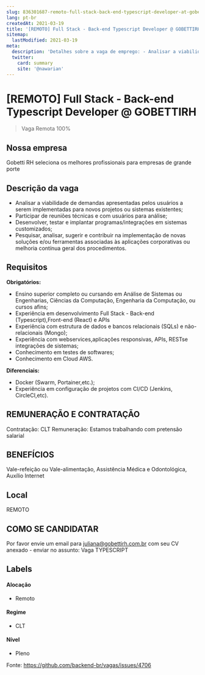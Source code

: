 ```yaml
---
slug: 836301687-remoto-full-stack-back-end-typescript-developer-at-gobettirh
lang: pt-br
createdAt: 2021-03-19
title: '[REMOTO] Full Stack - Back-end Typescript Developer @ GOBETTIRH - Vaga de Emprego'
sitemap:
  lastModified: 2021-03-19
meta:
  description: 'Detalhes sobre a vaga de emprego: - Analisar a viabilidade de demandas apresentadas pelos usuários a serem implementadas para novos projetos ou sistemas existentes; - Participar de reuniões técnicas e com usuários para análise; - Desenvolver, testar e implantar programas/integrações em sistemas customizados; - Pesquisar, analisar, sugerir e contribuir na implementação de novas soluções e/ou ferramentas associadas às aplicações corporativas ou melhoria contínua geral dos procedimentos.'
  twitter:
    card: summary
    site: '@nawarian'
---
```


# [REMOTO] Full Stack - Back-end Typescript Developer @ GOBETTIRH

<!--
==================================================
Caso a vaga for remoto durante a pandemia informar no texto "Remoto 100%"
==================================================
-->
<!-- 
==================================================
POR FAVOR, SÓ POSTE SE A VAGA FOR PARA BACK-END!

Não faça distinção de gênero no título da vaga.

Use: "Back-End Developer" ao invés de 
"Desenvolvedor Back-End" \o/

Exemplo: `[São Paulo] Back-End Developer @ NOME DA EMPRESA`
==================================================
-->
<!--
==================================================
Caso a vaga for remoto durante a pandemia deixar a linha abaixo
==================================================
-->
> Vaga Remota 100%

## Nossa empresa

Gobetti RH seleciona os melhores profissionais para empresas de grande porte

## Descrição da vaga

- Analisar a viabilidade de demandas apresentadas pelos usuários a serem implementadas para novos projetos ou sistemas existentes;
- Participar de reuniões técnicas e com usuários para análise;
- Desenvolver, testar e implantar programas/integrações em sistemas customizados;
- Pesquisar, analisar, sugerir e contribuir na implementação de novas soluções e/ou ferramentas associadas às aplicações corporativas ou melhoria contínua geral dos procedimentos.

## Requisitos

**Obrigatórios:**
- Ensino superior completo ou cursando em Análise de Sistemas ou Engenharias, Ciências da Computação, Engenharia da Computação, ou cursos afins;
- Experiência em desenvolvimento Full Stack - Back-end (Typescript),Front-end (React) e APIs
- Experiência com estrutura de dados e bancos relacionais (SQLs) e não-relacionais (Mongo);
- Experiência com webservices,aplicações responsivas, APIs, RESTse integrações de sistemas;
- Conhecimento em testes de softwares;
- Conhecimento em Cloud AWS.

**Diferenciais:**
- Docker (Swarm, Portainer,etc.);
- Experiência em configuração de projetos com CI/CD (Jenkins, CircleCI,etc).


## REMUNERAÇÃO E CONTRATAÇÃO
Contratação: CLT
Remuneração: Estamos trabalhando com pretensão salarial

## BENEFÍCIOS
Vale-refeição ou Vale-alimentação, Assistência Médica e Odontológica, Auxílio Internet

## Local
REMOTO

## COMO SE CANDIDATAR

Por favor envie um email para juliana@gobettirh.com.br com seu CV anexado - enviar no assunto: Vaga TYPESCRIPT

## Labels

#### Alocação
- Remoto

#### Regime
- CLT

#### Nível
- Pleno





Fonte: https://github.com/backend-br/vagas/issues/4706